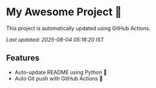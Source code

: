 # My Awesome Project 🚀

This project is automatically updated using GitHub Actions.

_Last updated: 2025-08-04 05:18:20 IST_

## Features
- Auto-update README using Python 🐍
- Auto Git push with GitHub Actions 🤖
